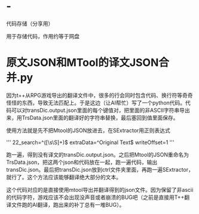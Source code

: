 # -
代码存储（分享用）

用于存储代码，作用约等于网盘

# 原文JSON和MTool的译文JSON合并.py

因为t++从RPG游戏导出的翻译文件中，很多的行会同时包含代码、换行符等奇奇怪怪的东西，导致无法匹配上。于是这边（让AI帮忙）写了一个python代码。代码可以对transDic.output.json里面的每个键值对，把里面的非ASCII字符串导出来，用TrsData.json里面的翻译好的字符串替换，最后塞回到值里面保存。

使用方法就是先不把Mtool的JSON放进去，在SExtractor用正则表达式

'''
22_search=^([\s\S]+)$
extraData=^Original Text$
writeOffset=1
'''

跑一遍，得到没有译文的transDic.output.json。之后把Mtool的JSON重命名为TrsData.json，把这两个json和代码放在一起，跑一遍代码，输出transDic.json。最后把transDic.json放到ctrl文件夹里面，再跑一遍SExtractor，就行了。这个方法应该能够翻译绝大部分的文本。

这个代码对应的是直接使用mtool导出并翻译得到的json文件。因为保留了非ascii的代码字符，游戏应该不会出现没声音或者崩溃的BUG吧（之前是直接用T++翻译文件跑的AI翻译，跑出来的补丁总有一堆BUG）。
